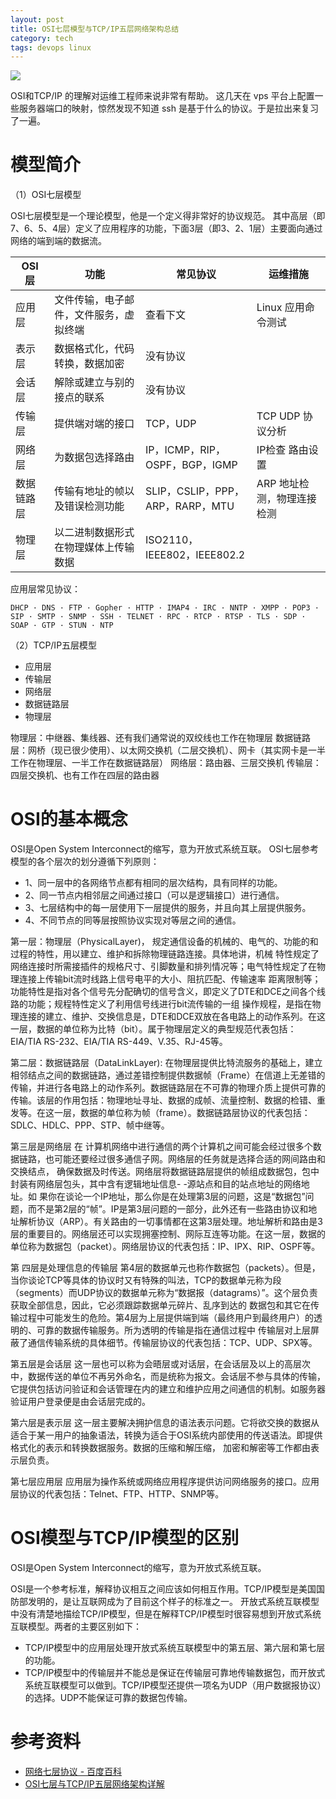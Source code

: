 ```yaml
---
layout: post
title: OSI七层模型与TCP/IP五层网络架构总结
category: tech
tags: devops linux
---
```

![](https://cdn.kelu.org/blog/tags/network.jpg)

OSI和TCP/IP 的理解对运维工程师来说非常有帮助。 这几天在 vps 平台上配置一些服务器端口的映射，惊然发现不知道 ssh 是基于什么的协议。于是拉出来复习了一遍。
 
# 模型简介

（1）OSI七层模型

OSI七层模型是一个理论模型，他是一个定义得非常好的协议规范。
其中高层（即7、6、5、4层）定义了应用程序的功能，下面3层（即3、2、1层）主要面向通过网络的端到端的数据流。

| OSI 层 | 功能 |  常见协议 | 运维措施 |
| --- | --- | --- | --- |
|应用层|文件传输，电子邮件，文件服务，虚拟终端| 查看下文 | Linux 应用命令测试 |
|表示层|数据格式化，代码转换，数据加密|没有协议| |
|会话层|解除或建立与别的接点的联系|没有协议| |
|传输层|提供端对端的接口|TCP，UDP| TCP UDP 协议分析 |
|网络层|为数据包选择路由|IP，ICMP，RIP，OSPF，BGP，IGMP| IP检查 路由设置 |
|数据链路层|传输有地址的帧以及错误检测功能|SLIP，CSLIP，PPP，ARP，RARP，MTU| ARP 地址检测，物理连接检测 |
|物理层|以二进制数据形式在物理媒体上传输数据|ISO2110，IEEE802，IEEE802.2| |


应用层常见协议：
 
    DHCP · DNS · FTP · Gopher · HTTP · IMAP4 · IRC · NNTP · XMPP · POP3 · SIP · SMTP · SNMP · SSH · TELNET · RPC · RTCP · RTSP · TLS · SDP · SOAP · GTP · STUN · NTP

（2）TCP/IP五层模型

* 应用层
* 传输层
* 网络层
* 数据链路层
* 物理层

物理层：中继器、集线器、还有我们通常说的双绞线也工作在物理层
数据链路层：网桥（现已很少使用）、以太网交换机（二层交换机）、网卡（其实网卡是一半工作在物理层、一半工作在数据链路层）
网络层：路由器、三层交换机
传输层：四层交换机、也有工作在四层的路由器


# OSI的基本概念

OSI是Open System Interconnect的缩写，意为开放式系统互联。
OSI七层参考模型的各个层次的划分遵循下列原则：

* 1、同一层中的各网络节点都有相同的层次结构，具有同样的功能。
* 2、同一节点内相邻层之间通过接口（可以是逻辑接口）进行通信。
* 3、七层结构中的每一层使用下一层提供的服务，并且向其上层提供服务。
* 4、不同节点的同等层按照协议实现对等层之间的通信。

第一层：物理层（PhysicalLayer)，
规定通信设备的机械的、电气的、功能的和过程的特性，用以建立、维护和拆除物理链路连接。具体地讲，机械 特性规定了网络连接时所需接插件的规格尺寸、引脚数量和排列情况等；电气特性规定了在物理连接上传输bit流时线路上信号电平的大小、阻抗匹配、传输速率 距离限制等；功能特性是指对各个信号先分配确切的信号含义，即定义了DTE和DCE之间各个线路的功能；规程特性定义了利用信号线进行bit流传输的一组 操作规程，是指在物理连接的建立、维护、交换信息是，DTE和DCE双放在各电路上的动作系列。在这一层，数据的单位称为比特（bit）。属于物理层定义的典型规范代表包括：EIA/TIA RS-232、EIA/TIA RS-449、V.35、RJ-45等。

第二层：数据链路层（DataLinkLayer):
在物理层提供比特流服务的基础上，建立相邻结点之间的数据链路，通过差错控制提供数据帧（Frame）在信道上无差错的传输，并进行各电路上的动作系列。数据链路层在不可靠的物理介质上提供可靠的传输。该层的作用包括：物理地址寻址、数据的成帧、流量控制、数据的检错、重发等。在这一层，数据的单位称为帧（frame）。数据链路层协议的代表包括：SDLC、HDLC、PPP、STP、帧中继等。

第三层是网络层
在 计算机网络中进行通信的两个计算机之间可能会经过很多个数据链路，也可能还要经过很多通信子网。网络层的任务就是选择合适的网间路由和交换结点， 确保数据及时传送。网络层将数据链路层提供的帧组成数据包，包中封装有网络层包头，其中含有逻辑地址信息- -源站点和目的站点地址的网络地址。如 果你在谈论一个IP地址，那么你是在处理第3层的问题，这是“数据包”问题，而不是第2层的“帧”。IP是第3层问题的一部分，此外还有一些路由协议和地 址解析协议（ARP）。有关路由的一切事情都在这第3层处理。地址解析和路由是3层的重要目的。网络层还可以实现拥塞控制、网际互连等功能。在这一层，数据的单位称为数据包（packet）。网络层协议的代表包括：IP、IPX、RIP、OSPF等。

第 四层是处理信息的传输层
第4层的数据单元也称作数据包（packets）。但是，当你谈论TCP等具体的协议时又有特殊的叫法，TCP的数据单元称为段 （segments）而UDP协议的数据单元称为“数据报（datagrams）”。这个层负责获取全部信息，因此，它必须跟踪数据单元碎片、乱序到达的 数据包和其它在传输过程中可能发生的危险。第4层为上层提供端到端（最终用户到最终用户）的透明的、可靠的数据传输服务。所为透明的传输是指在通信过程中 传输层对上层屏蔽了通信传输系统的具体细节。传输层协议的代表包括：TCP、UDP、SPX等。

第五层是会话层
这一层也可以称为会晤层或对话层，在会话层及以上的高层次中，数据传送的单位不再另外命名，而是统称为报文。会话层不参与具体的传输，它提供包括访问验证和会话管理在内的建立和维护应用之间通信的机制。如服务器验证用户登录便是由会话层完成的。

第六层是表示层
这一层主要解决拥护信息的语法表示问题。它将欲交换的数据从适合于某一用户的抽象语法，转换为适合于OSI系统内部使用的传送语法。即提供格式化的表示和转换数据服务。数据的压缩和解压缩， 加密和解密等工作都由表示层负责。

第七层应用层
应用层为操作系统或网络应用程序提供访问网络服务的接口。应用层协议的代表包括：Telnet、FTP、HTTP、SNMP等。

# OSI模型与TCP/IP模型的区别

OSI是Open System Interconnect的缩写，意为开放式系统互联。

OSI是一个参考标准，解释协议相互之间应该如何相互作用。TCP/IP模型是美国国防部发明的，是让互联网成为了目前这个样子的标准之一。
开放式系统互联模型中没有清楚地描绘TCP/IP模型，但是在解释TCP/IP模型时很容易想到开放式系统互联模型。两者的主要区别如下：

* TCP/IP模型中的应用层处理开放式系统互联模型中的第五层、第六层和第七层的功能。
* TCP/IP模型中的传输层并不能总是保证在传输层可靠地传输数据包，而开放式系统互联模型可以做到。TCP/IP模型还提供一项名为UDP（用户数据报协议）的选择。UDP不能保证可靠的数据包传输。


# 参考资料 

* [网络七层协议 - 百度百科](http://baike.baidu.com/item/网络七层协议)
* [OSI七层与TCP/IP五层网络架构详解](http://www.ha97.com/3215.html)
